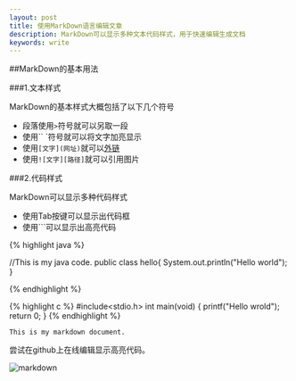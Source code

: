```yaml
---
layout: post
title: 使用MarkDown语言编辑文章
description: MarkDown可以显示多种文本代码样式，用于快速编辑生成文档
keywords: write
---
```


##MarkDown的基本用法

###1.文本样式

  MarkDown的基本样式大概包括了以下几个符号

* 段落使用`>`符号就可以另取一段
* 使用`` `符号就可以将文字加亮显示
* 使用`[文字](网址)`就可以[外链](http://wowubuntu.com/markdown/basic.html)
* 使用`![文字][路径]`就可以引用图片

###2.代码样式

MarkDown可以显示多种代码样式

* 使用Tab按键可以显示出代码框
* 使用```可以显示出高亮代码

{% highlight java %}

//This is my java code.
public class hello{
System.out.println("Hello world");
}

{% endhighlight %}

{% highlight c %}
#include<stdio.h>
int main(void)
{
printf("Hello wrold");
return 0;
}
{% endhighlight %}


    This is my markdown document.
    
尝试在github上在线编辑显示高亮代码。


![markdown](../../../static/images/markdown.jpg)
